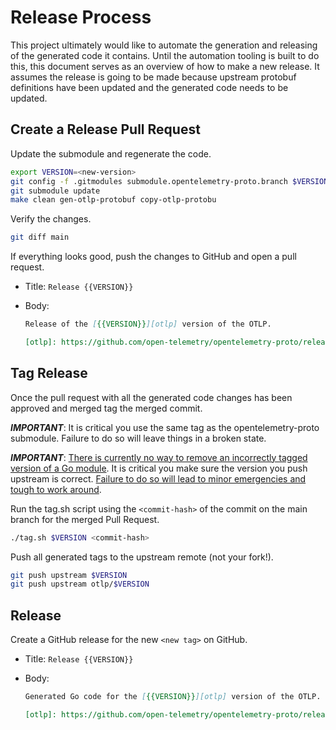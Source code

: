 # Release Process

This project ultimately would like to automate the generation and releasing of
the generated code it contains. Until the automation tooling is built to do
this, this document serves as an overview of how to make a new release. It
assumes the release is going to be made because upstream protobuf definitions
have been updated and the generated code needs to be updated.

## Create a Release Pull Request

Update the submodule and regenerate the code.

```sh
export VERSION=<new-version>
git config -f .gitmodules submodule.opentelemetry-proto.branch $VERSION
git submodule update
make clean gen-otlp-protobuf copy-otlp-protobu
```

Verify the changes.

```sh
git diff main
```

If everything looks good, push the changes to GitHub and open a pull request.

- Title: `Release {{VERSION}}`
- Body:

   ```markdown
   Release of the [{{VERSION}}][otlp] version of the OTLP.

   [otlp]: https://github.com/open-telemetry/opentelemetry-proto/releases/tag/{{VERSION}}
   ```

## Tag Release

Once the pull request with all the generated code changes has been approved
and merged tag the merged commit.

***IMPORTANT***: It is critical you use the same tag as the
opentelemetry-proto submodule. Failure to do so will leave things in a broken
state.

***IMPORTANT***: [There is currently no way to remove an incorrectly tagged
version of a Go module](https://github.com/golang/go/issues/34189). It is
critical you make sure the version you push upstream is correct. [Failure to
do so will lead to minor emergencies and tough to work
around](https://github.com/open-telemetry/opentelemetry-go/issues/331).

Run the tag.sh script using the `<commit-hash>` of the commit on the main
branch for the merged Pull Request.

```sh
./tag.sh $VERSION <commit-hash>
```

Push all generated tags to the upstream remote (not your fork!).

```sh
git push upstream $VERSION
git push upstream otlp/$VERSION
```

## Release

Create a GitHub release for the new `<new tag>` on GitHub.

- Title: `Release {{VERSION}}`
- Body:

   ```markdown
   Generated Go code for the [{{VERSION}}][otlp] version of the OTLP.

   [otlp]: https://github.com/open-telemetry/opentelemetry-proto/releases/tag/{{VERSION}}
   ```
